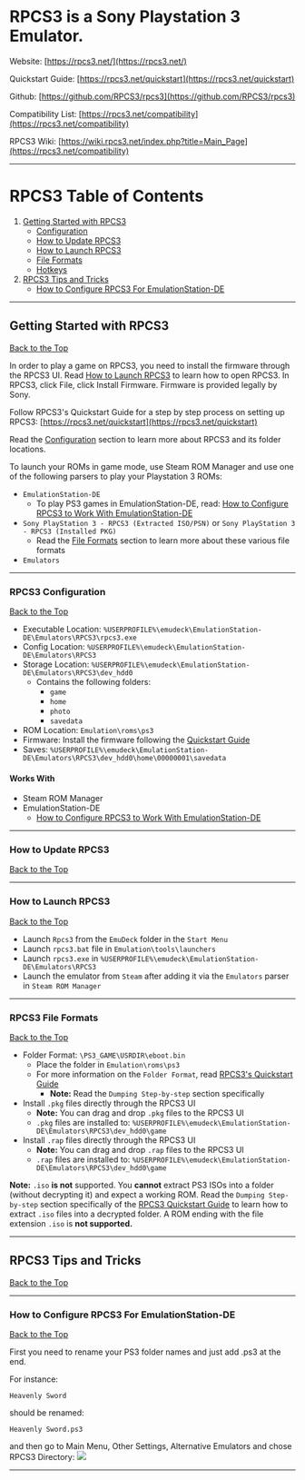 # RPCS3 is a Sony Playstation 3 Emulator.

Website: [https://rpcs3.net/](https://rpcs3.net/)

Quickstart Guide: [https://rpcs3.net/quickstart](https://rpcs3.net/quickstart)

Github: [https://github.com/RPCS3/rpcs3](https://github.com/RPCS3/rpcs3)

Compatibility List: [https://rpcs3.net/compatibility](https://rpcs3.net/compatibility)

RPCS3 Wiki: [https://wiki.rpcs3.net/index.php?title=Main_Page](https://rpcs3.net/compatibility)

***

# RPCS3 Table of Contents

1. [Getting Started with RPCS3](#getting-started-with-rpcs3)
    - [Configuration](#rpcs3-configuration)
    - [How to Update RPCS3](#how-to-update-rpcs3)
    - [How to Launch RPCS3](#how-to-launch-rpcs3)
    - [File Formats](#rpcs3-file-formats)
    - [Hotkeys](../../controls-and-hotkeys/windows/hotkeys.md#rpcs3-playstation-3)
2. [RPCS3 Tips and Tricks](#rpcs3-tips-and-tricks)
    - [How to Configure RPCS3 For EmulationStation-DE](#how-to-configure-rpcs3-for-emulationstation-de)

***

## Getting Started with RPCS3
[Back to the Top](#rpcs3-table-of-contents)

In order to play a game on RPCS3, you need to install the firmware through the RPCS3 UI. Read [How to Launch RPCS3](#how-to-launch-rpcs3) to learn how to open RPCS3. In RPCS3, click File, click Install Firmware. Firmware is provided legally by Sony.

Follow RPCS3's Quickstart Guide for a step by step process on setting up RPCS3: [https://rpcs3.net/quickstart](https://rpcs3.net/quickstart)

Read the [Configuration](#rpcs3-configuration) section to learn more about RPCS3 and its folder locations. 

To launch your ROMs in game mode, use Steam ROM Manager and use one of the following parsers to play your Playstation 3 ROMs:

* `EmulationStation-DE`
    * To play PS3 games in EmulationStation-DE, read: [How to Configure RPCS3 to Work With EmulationStation-DE](#how-to-configure-rpcs3-to-work-with-emulationstation-de)
* `Sony PlayStation 3 - RPCS3 (Extracted ISO/PSN)` or `Sony PlayStation 3 - RPCS3 (Installed PKG)`
    * Read the [File Formats](#rpcs3-file-formats) section to learn more about these various file formats
* `Emulators`

***

### RPCS3 Configuration
[Back to the Top](#rpcs3-table-of-contents)

* Executable Location: `%USERPROFILE%\emudeck\EmulationStation-DE\Emulators\RPCS3\rpcs3.exe`
* Config Location: `%USERPROFILE%\emudeck\EmulationStation-DE\Emulators\RPCS3`
* Storage Location: `%USERPROFILE%\emudeck\EmulationStation-DE\Emulators\RPCS3\dev_hdd0`
    * Contains the following folders: 
        * `game`
        * `home`
        * `photo`
        * `savedata`
* ROM Location: `Emulation\roms\ps3`
* Firmware: Install the firmware following the [Quickstart Guide](https://rpcs3.net/quickstart)
* Saves: `%USERPROFILE%\emudeck\EmulationStation-DE\Emulators\RPCS3\dev_hdd0\home\00000001\savedata`

#### Works With
* Steam ROM Manager
* EmulationStation-DE
    * [How to Configure RPCS3 to Work With EmulationStation-DE](#how-to-configure-rpcs3-to-work-with-emulationstation-de)

***

### How to Update RPCS3
[Back to the Top](#rpcs3-table-of-contents)

***

### How to Launch RPCS3
[Back to the Top](#rpcs3-table-of-contents)

* Launch `Rpcs3` from the `EmuDeck` folder in the `Start Menu`
* Launch `rpcs3.bat` file in `Emulation\tools\launchers`
* Launch `rpcs3.exe` in `%USERPROFILE%\emudeck\EmulationStation-DE\Emulators\RPCS3` 
* Launch the emulator from `Steam` after adding it via the `Emulators` parser in `Steam ROM Manager`

***

### RPCS3 File Formats
[Back to the Top](#rpcs3-table-of-contents)

* Folder Format: `\PS3_GAME\USRDIR\eboot.bin`
    * Place the folder in `Emulation\roms\ps3`
    * For more information on the `Folder Format`, read [RPCS3's Quickstart Guide](https://rpcs3.net/quickstart)
        * **Note:** Read the `Dumping Step-by-step` section specifically
* Install `.pkg` files directly through the RPCS3 UI
    * **Note:** You can drag and drop `.pkg` files to the RPCS3 UI
    * `.pkg` files are installed to: `%USERPROFILE%\emudeck\EmulationStation-DE\Emulators\RPCS3\dev_hdd0\game`
* Install `.rap` files directly through the RPCS3 UI
    * **Note:** You can drag and drop `.rap` files to the RPCS3 UI
    * `.rap` files are installed to: `%USERPROFILE%\emudeck\EmulationStation-DE\Emulators\RPCS3\dev_hdd0\game`

**Note:** `.iso` **is not** supported. You **cannot** extract PS3 ISOs into a folder (without decrypting it) and expect a working ROM. Read the `Dumping Step-by-step` section specifically of the [RPCS3 Quickstart Guide](https://rpcs3.net/quickstart) to learn how to extract `.iso` files into a decrypted folder. A ROM ending with the file extension `.iso` is **not supported.**

***

## RPCS3 Tips and Tricks
[Back to the Top](#rpcs3-table-of-contents)

***

### How to Configure RPCS3 For EmulationStation-DE
[Back to the Top](#rpcs3-table-of-contents)

First you need to rename your PS3 folder names and just add .ps3 at the end.

For instance:

`Heavenly Sword`

should be renamed:

`Heavenly Sword.ps3`

and then go to Main Menu, Other Settings, Alternative Emulators and chose RPCS3 Directory:
![](https://c10.patreonusercontent.com/4/patreon-media/p/post/84682828/b333f979d2e643a28918bd6aede6e77b/eyJ3Ijo4MjB9/1.png?token-time=1688774400&token-hash=m-nEiQ6cJFrRwRRGQyqqhEKPXOo647-0AL-igxxm4Vg%3D)

***